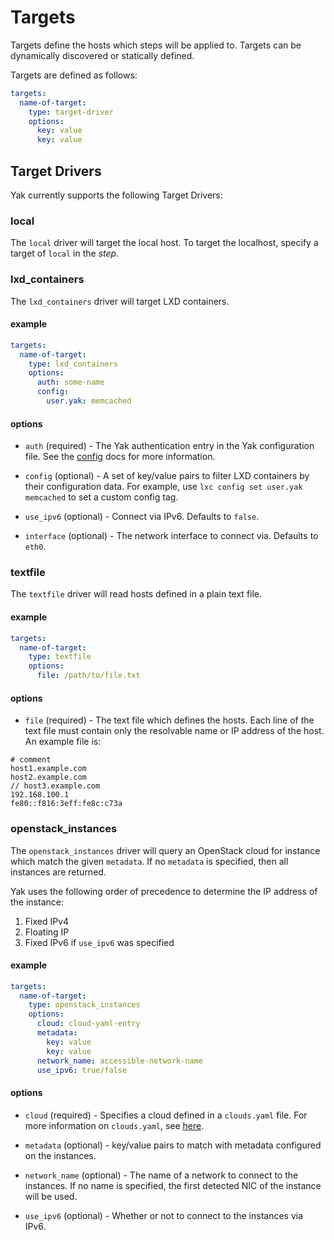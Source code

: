 Targets
=======

Targets define the hosts which steps will be applied to. Targets
can be dynamically discovered or statically defined.

Targets are defined as follows:

```yaml
targets:
  name-of-target:
    type: target-driver
    options:
      key: value
      key: value
```

Target Drivers
--------------

Yak currently supports the following Target Drivers:

### local

The `local` driver will target the local host. To target the
localhost, specify a target of `local` in the *step*.

### lxd_containers

The `lxd_containers` driver will target LXD containers.

#### example

```yaml
targets:
  name-of-target:
    type: lxd_containers
    options:
      auth: some-name
      config:
        user.yak: memcached
```

#### options

* `auth` (required) - The Yak authentication entry in the Yak
  configuration file. See the [config](config.md) docs for more
  information.

* `config` (optional) - A set of key/value pairs to filter LXD
  containers by their configuration data. For example, use
  `lxc config set user.yak memcached` to set a custom config tag.

* `use_ipv6` (optional) - Connect via IPv6. Defaults to `false`.

* `interface` (optional) - The network interface to connect via.
  Defaults to `eth0`.

### textfile

The `textfile` driver will read hosts defined in a plain text file.

#### example

```yaml
targets:
  name-of-target:
    type: textfile
    options:
      file: /path/to/file.txt
```

#### options

* `file` (required) - The text file which defines the hosts. Each
line of the text file must contain only the resolvable name or IP
address of the host. An example file is:

```
# comment
host1.example.com
host2.example.com
// host3.example.com
192.168.100.1
fe80::f816:3eff:fe8c:c73a
```

### openstack_instances

The `openstack_instances` driver will query an OpenStack cloud
for instance which match the given `metadata`. If no `metadata`
is specified, then all instances are returned.

Yak uses the following order of precedence to determine the IP
address of the instance:

1. Fixed IPv4
2. Floating IP
3. Fixed IPv6 if `use_ipv6` was specified

#### example

```yaml
targets:
  name-of-target:
    type: openstack_instances
    options:
      cloud: cloud-yaml-entry
      metadata:
        key: value
        key: value
      network_name: accessible-network-name
      use_ipv6: true/false
```

#### options

* `cloud` (required) - Specifies a cloud defined in a `clouds.yaml` file.
For more information on `clouds.yaml`, see
[here](https://docs.openstack.org/python-openstackclient/latest/cli/man/openstack.html).

* `metadata` (optional) - key/value pairs to match with metadata configured
on the instances.

* `network_name` (optional) - The name of a network to connect to the
instances. If no name is specified, the first detected NIC of the instance
will be used.

* `use_ipv6` (optional) - Whether or not to connect to the instances via IPv6.
